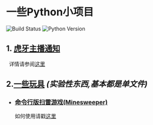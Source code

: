 # 一些Python小项目

![Build Status](https://travis-ci.org/Akame-moe/PythonProject.svg?branch=master) ![Python Version](https://img.shields.io/badge/python-3.5.2-blue.svg)

## 1. [虎牙主播通知](https://github.com/Akame-moe/PythonProject/tree/master/src/huya)
   详情请参阅[这里](https://github.com/Akame-moe/PythonProject/tree/master/src/huya)

## 2.[一些玩具](https://github.com/Akame-moe/PythonProject/tree/master/src/toys) *(实验性东西,基本都是单文件)*
  - ### [命令行版扫雷游戏(Minesweeper)](https://github.com/Akame-moe/PythonProject/tree/master/src/toys/minesweeper.py)
    如何使用请戳[这里](https://github.com/Akame-moe/PythonProject/tree/master/src/toys)
